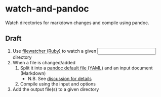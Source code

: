 # watch-and-pandoc
Watch directories for markdown changes and compile using pandoc.

## Draft

1. Use [filewatcher (Ruby)](https://github.com/filewatcher/filewatcher/) to watch a given <INPUT> directory
2. When a file is changed/added
    1. Split it into a [pandoc default file (YAML)](https://pandoc.org/MANUAL.html#default-files) and an input document (Markdown)
        - N.B. See [discussion for details](https://github.com/jgm/pandoc/issues/5870)
    2. Compile using the input and options
3. Add the output file(s) to a given <OUTPUT> directory
